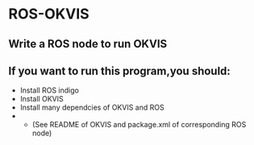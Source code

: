 # ROS-OKVIS
## Write a ROS node to run OKVIS 
## If you want to run this program,you should:
- Install ROS indigo
- Install OKVIS
- Install many dependcies of OKVIS and ROS
- - (See README of OKVIS and package.xml of corresponding ROS node)
